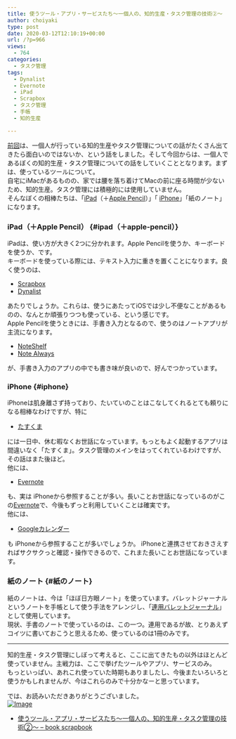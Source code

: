 ```yaml
---
title: 使うツール・アプリ・サービスたち〜一個人の、知的生産・タスク管理の技術②〜
author: choiyaki
type: post
date: 2020-03-12T12:10:19+00:00
url: /?p=966
views:
  - 764
categories:
  - タスク管理
tags:
  - Dynalist
  - Evernote
  - iPad
  - Scrapbox
  - タスク管理
  - 手帳
  - 知的生産

---
```

[前回][1]は、一個人が行っている知的生産やタスク管理についての話がたくさん出てきたら面白いのではないか、という話をしました。そして今回からは、一個人であるぼくの知的生産・タスク管理についての話をしていくこととなります。まずは、使っているツールについて。  
自宅にiMacがあるものの、家では腰を落ち着けてMacの前に座る時間が少ないため、知的生産。タスク管理には積極的には使用していません。  
そんなぼくの相棒たちは、「[iPad][2]（＋[Apple Pencil][3]）」「 [iPhone][4]」「紙のノート」になります。

### iPad（＋Apple Pencil） {#ipad（＋apple-pencil）}

iPadは、使い方が大きく2つに分かれます。Apple Pencilを使うか、キーボードを使うか、です。  
キーボードを使っている際には、テキスト入力に重きを置くことになります。良く使うのは、

  * [Scrapbox][5]
  * [Dynalist][6]

あたりでしょうか。これらは、使うにあたってiOSでは少し不便なことがあるものの、なんとか頑張りつつも使っている、という感じです。  
Apple Pencilを使うときには、手書き入力となるので、使うのはノートアプリが主流になります。

  * [NoteShelf][7]
  * [Note Always][8]

が、手書き入力のアプリの中でも書き味が良いので、好んでつかっています。

### iPhone {#iphone}

iPhoneは肌身離さず持っており、たいていのことはこなしてくれるとても頼りになる相棒なわけですが、特に

  * [たすくま][9]

には一日中、休む暇なくお世話になっています。もっともよく起動するアプリは間違いなく「たすくま」。タスク管理のメインをはってくれているわけですが、その話はまた後ほど。  
他には、

  * [Evernote][10]

も、実は iPhoneから参照することが多い。長いことお世話になっているのがこの[Evernote][10]で、今後もずっと利用していくことは確実です。  
他には、

  * [Googleカレンダー][11]

も iPhoneから参照することが多いでしょうか。 iPhoneと連携させておきさえすればサクサクっと確認・操作できるので、これまた長いことお世話になっています。

### 紙のノート {#紙のノート}

紙のノートは、今は「ほぼ日方眼ノート」を使っています。バレットジャーナルというノートを手帳として使う手法をアレンジし、「[連用バレットジャーナル][12]」として使用しています。  
現状、手書のノートで使っているのは、この一つ。連用であるが故、とりあえずコイツに書いておこうと思えるため、使っているのは1冊のみです。

* * *

知的生産・タスク管理にしぼって考えると、ここに出てきたもの以外はほとんど使っていません。主戦力は、ここで挙げたツールやアプリ、サービスのみ。  
もっといっぱい、あれこれ使っていた時期もありましたし、今後またいろいろと使うかもしれませんが、今はこれらのみで十分かなーと思っています。

では、お読みいただきありがとうございました。  
[![Image][13]][14]

  * [使うツール・アプリ・サービスたち〜一個人の、知的生産・タスク管理の技術②〜 &#8211; book scrapbook][15]

 [1]: https://choiyaki.com/?p=964
 [2]: https://scrapbox.io/choiyaki-hondana/iPad
 [3]: https://scrapbox.io/choiyaki-hondana/Apple_Pencil
 [4]: https://scrapbox.io/choiyaki-hondana/iPhone
 [5]: https://scrapbox.io/choiyaki-hondana/Scrapbox
 [6]: https://scrapbox.io/choiyaki-hondana/Dynalist
 [7]: https://scrapbox.io/choiyaki-hondana/NoteShelf
 [8]: https://scrapbox.io/choiyaki-hondana/Note_Always
 [9]: https://scrapbox.io/choiyaki-hondana/%E3%81%9F%E3%81%99%E3%81%8F%E3%81%BE
 [10]: https://scrapbox.io/choiyaki-hondana/Evernote
 [11]: https://scrapbox.io/choiyaki-hondana/Google%E3%82%AB%E3%83%AC%E3%83%B3%E3%83%80%E3%83%BC
 [12]: https://scrapbox.io/choiyaki-hondana/%E9%80%A3%E7%94%A8%E3%83%90%E3%83%AC%E3%83%83%E3%83%88%E3%82%B8%E3%83%A3%E3%83%BC%E3%83%8A%E3%83%AB
 [13]: https://gyazo.com/231489e10e96228a95e47848a5dbed54/thumb/1000
 [14]: https://gyazo.com/231489e10e96228a95e47848a5dbed54
 [15]: https://scrapbox.io/choiyaki-hondana/%E4%BD%BF%E3%81%86%E3%83%84%E3%83%BC%E3%83%AB%E3%83%BB%E3%82%A2%E3%83%97%E3%83%AA%E3%83%BB%E3%82%B5%E3%83%BC%E3%83%93%E3%82%B9%E3%81%9F%E3%81%A1%E3%80%9C%E4%B8%80%E5%80%8B%E4%BA%BA%E3%81%AE%E3%80%81%E7%9F%A5%E7%9A%84%E7%94%9F%E7%94%A3%E3%83%BB%E3%82%BF%E3%82%B9%E3%82%AF%E7%AE%A1%E7%90%86%E3%81%AE%E6%8A%80%E8%A1%93%E2%91%A1%E3%80%9C
